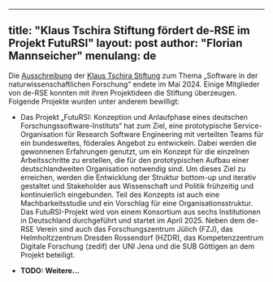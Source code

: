 
---
title: "Klaus Tschira Stiftung fördert de-RSE im Projekt FutuRSI"
layout: post
author: "Florian Mannseicher"
menulang: de
---

Die [Ausschreibung](https://klaus-tschira-stiftung.de/foerderungen/naturwissenschaftliche-software/) der [Klaus Tschira Stiftung](https://klaus-tschira-stiftung.de/) zum Thema „Software in der naturwissenschaftlichen Forschung“ endete im Mai 2024.
Einige Mitglieder von de-RSE konnten mit ihren Projektideen die Stiftung überzeugen.
Folgende Projekte wurden unter anderem bewilligt:

- Das Projekt „FutuRSI: Konzeption und Anlaufphase eines deutschen Forschungssoftware-Instituts“ hat zum Ziel, eine prototypische Service-Organisation für Research Software Engineering mit verteilten Teams für ein bundesweites,
  föderales Angebot zu entwickeln. Dabei werden die gewonnenen Erfahrungen genutzt, um ein Konzept für die einzelnen Arbeitsschritte zu erstellen, die für den prototypischen Aufbau einer deutschlandweiten Organisation notwendig sind.
  Um dieses Ziel zu erreichen, werden die Entwicklung der Struktur bottom-up und iterativ gestaltet und Stakeholder aus Wissenschaft und Politik frühzeitig und kontinuierlich eingebunden.
  Teil des Konzepts ist auch eine Machbarkeitsstudie und ein Vorschlag für eine Organisationsstruktur.
  Das FutuRSI-Projekt wird von einem Konsortium aus sechs Institutionen in Deutschland durchgeführt und startet im April 2025. Neben dem de-RSE Verein sind auch das Forschungszentrum Jülich (FZJ), das Helmholtzzentrum Dresden Rossendorf (HZDR), das Kompetenzzentrum Digitale Forschung (zedif) der UNI Jena und die SUB Göttigen an dem Projekt beteiligt. 

- **TODO: Weitere...**
